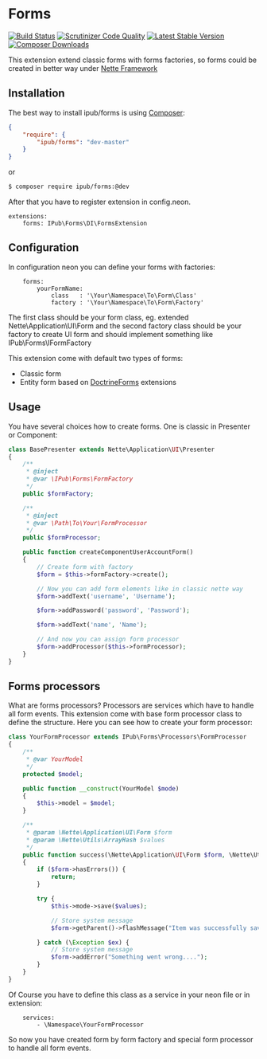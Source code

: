# Forms

[![Build Status](https://img.shields.io/travis/iPublikuj/forms.svg?style=flat-square)](https://travis-ci.org/iPublikuj/forms)
[![Scrutinizer Code Quality](https://img.shields.io/scrutinizer/g/iPublikuj/forms.svg?style=flat-square)](https://scrutinizer-ci.com/g/iPublikuj/forms/?branch=master)
[![Latest Stable Version](https://img.shields.io/packagist/v/ipub/forms.svg?style=flat-square)](https://packagist.org/packages/ipub/forms)
[![Composer Downloads](https://img.shields.io/packagist/dt/ipub/forms.svg?style=flat-square)](https://packagist.org/packages/ipub/forms)

This extension extend classic forms with forms factories, so forms could be created in better way under [Nette Framework](http://nette.org/)

## Installation

The best way to install ipub/forms is using  [Composer](http://getcomposer.org/):

```json
{
	"require": {
		"ipub/forms": "dev-master"
	}
}
```

or

```sh
$ composer require ipub/forms:@dev
```

After that you have to register extension in config.neon.

```neon
extensions:
	forms: IPub\Forms\DI\FormsExtension
```

## Configuration

In configuration neon you can define your forms with factories:

```neon
	forms:
		yourFormName:
			class	: '\Your\Namespace\To\Form\Class'
			factory	: '\Your\Namespace\To\Form\Factory'
```

The first class should be your form class, eg. extended Nette\Application\UI\Form and the second factory class should be your factory to create UI form and should implement something like IPub\Forms\IFormFactory

This extension come with default two types of forms:

- Classic form
- Entity form based on [DoctrineForms](https://github.com/Kdyby/DoctrineForms) extensions

## Usage

You have several choices how to create forms. One is classic in Presenter or Component:

```php
class BasePresenter extends Nette\Application\UI\Presenter
{
	/**
	 * @inject
	 * @var \IPub\Forms\FormFactory
	 */
	public $formFactory;

	/**
	 * @inject
	 * @var \Path\To\Your\FormProcessor
	 */
	public $formProcessor;

	public function createComponentUserAccountForm()
	{
		// Create form with factory
		$form = $this->formFactory->create();

		// Now you can add form elements like in classic nette way
		$form->addText('username', 'Username');

		$form->addPassword('password', 'Password');

		$form->addText('name', 'Name');

		// And now you can assign form processor
		$form->addProcessor($this->formProcessor);
	}
}
```

## Forms processors

What are forms processors? Processors are services which have to handle all form events. This extension come with base form processor class to define the structure. Here you can see how to create your form processor:

```php
class YourFormProcessor extends IPub\Forms\Processors\FormProcessor
{
	/**
	 * @var YourModel
	 */
	protected $model;

	public function __construct(YourModel $mode)
	{
		$this->model = $model;
	}

	/**
	 * @param \Nette\Application\UI\Form $form
	 * @param \Nette\Utils\ArrayHash $values
	 */
	public function success(\Nette\Application\UI\Form $form, \Nette\Utils\ArrayHash $values)
	{
		if ($form->hasErrors()) {
			return;
		}

		try {
			$this->mode->save($values);

			// Store system message
			$form->getParent()->flashMessage("Item was successfully saved.", "success");

		} catch (\Exception $ex) {
			// Store system message
			$form->addError("Something went wrong....");
		}
	}
}
```

Of Course you have to define this class as a service in your neon file or in extension:

```neon
	services:
		- \Namespace\YourFormProcessor
```

So now you have created form by form factory and special form processor to handle all form events.